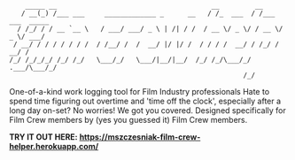 ```
    _____ __                                       __         __               
   / __(_) /___ ___     _____________ _      __   / /_  ___  / /___  ___  _____
  / /_/ / / __ `__ \   / ___/ ___/ _ \ | /| / /  / __ \/ _ \/ / __ \/ _ \/ ___/
 / __/ / / / / / / /  / /__/ /  /  __/ |/ |/ /  / / / /  __/ / /_/ /  __/ /    
/_/ /_/_/_/ /_/ /_/   \___/_/   \___/|__/|__/  /_/ /_/\___/_/ .___/\___/_/     
                                                           /_/                 
```
One-of-a-kind work logging tool for Film Industry professionals
Hate to spend time figuring out overtime and 'time off the clock', especially after a long day on-set?
No worries! We got you covered.
Designed specifically for Film Crew members by (yes you guessed it) Film Crew members.

**TRY IT OUT HERE: https://mszczesniak-film-crew-helper.herokuapp.com/**
